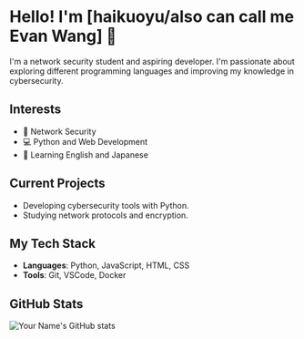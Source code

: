 # Hello! I'm [haikuoyu/also can call me Evan Wang] 👋

I'm a network security student and aspiring developer. I'm passionate about exploring different programming languages and improving my knowledge in cybersecurity.

## Interests

- 🔐 Network Security
- 💻 Python and Web Development
- 🌱 Learning English and Japanese

## Current Projects

- Developing cybersecurity tools with Python.
- Studying network protocols and encryption.

## My Tech Stack

- **Languages**: Python, JavaScript, HTML, CSS
- **Tools**: Git, VSCode, Docker

## GitHub Stats

![Your Name's GitHub stats](https://github-readme-stats.vercel.app/api?username=haikuoyu28&show_icons=true&theme=radical)
